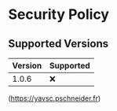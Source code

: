 # Security Policy

## Supported Versions


| Version | Supported          |
| ------- | ------------------ |
| 1.0.6   | :x:                |

(https://yavsc.pschneider.fr)
